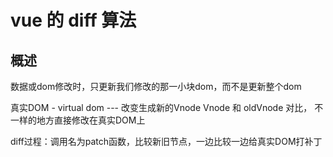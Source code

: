 # vue 的 diff 算法

## 概述

数据或dom修改时，只更新我们修改的那一小块dom，而不是更新整个dom

真实DOM - virtual dom --- 改变生成新的Vnode
Vnode 和 oldVnode 对比， 不一样的地方直接修改在真实DOM上

diff过程：调用名为patch函数，比较新旧节点，一边比较一边给真实DOM打补丁
